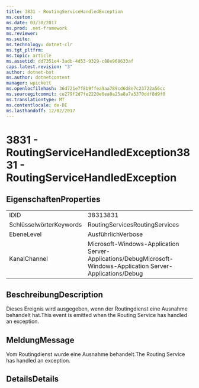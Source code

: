```yaml
---
title: 3831 - RoutingServiceHandledException
ms.custom: 
ms.date: 03/30/2017
ms.prod: .net-framework
ms.reviewer: 
ms.suite: 
ms.technology: dotnet-clr
ms.tgt_pltfrm: 
ms.topic: article
ms.assetid: dd7351e4-3adb-4d53-9329-c88e968633af
caps.latest.revision: "3"
author: dotnet-bot
ms.author: dotnetcontent
manager: wpickett
ms.openlocfilehash: 36d721e7f8b9ffea9aa789cd6d8e7c23722a56cc
ms.sourcegitcommit: ce279f2d7fe2220e6ea0a25a8a7a5370ddf8d9f0
ms.translationtype: MT
ms.contentlocale: de-DE
ms.lasthandoff: 12/02/2017
---
```

# <a name="3831---routingservicehandledexception"></a><span data-ttu-id="98d4f-102">3831 - RoutingServiceHandledException</span><span class="sxs-lookup"><span data-stu-id="98d4f-102">3831 - RoutingServiceHandledException</span></span>
## <a name="properties"></a><span data-ttu-id="98d4f-103">Eigenschaften</span><span class="sxs-lookup"><span data-stu-id="98d4f-103">Properties</span></span>  
  
|||  
|-|-|  
|<span data-ttu-id="98d4f-104">ID</span><span class="sxs-lookup"><span data-stu-id="98d4f-104">ID</span></span>|<span data-ttu-id="98d4f-105">3831</span><span class="sxs-lookup"><span data-stu-id="98d4f-105">3831</span></span>|  
|<span data-ttu-id="98d4f-106">Schlüsselwörter</span><span class="sxs-lookup"><span data-stu-id="98d4f-106">Keywords</span></span>|<span data-ttu-id="98d4f-107">RoutingServices</span><span class="sxs-lookup"><span data-stu-id="98d4f-107">RoutingServices</span></span>|  
|<span data-ttu-id="98d4f-108">Ebene</span><span class="sxs-lookup"><span data-stu-id="98d4f-108">Level</span></span>|<span data-ttu-id="98d4f-109">Ausführlich</span><span class="sxs-lookup"><span data-stu-id="98d4f-109">Verbose</span></span>|  
|<span data-ttu-id="98d4f-110">Kanal</span><span class="sxs-lookup"><span data-stu-id="98d4f-110">Channel</span></span>|<span data-ttu-id="98d4f-111">Microsoft-Windows-Application Server-Applications/Debug</span><span class="sxs-lookup"><span data-stu-id="98d4f-111">Microsoft-Windows-Application Server-Applications/Debug</span></span>|  
  
## <a name="description"></a><span data-ttu-id="98d4f-112">Beschreibung</span><span class="sxs-lookup"><span data-stu-id="98d4f-112">Description</span></span>  
 <span data-ttu-id="98d4f-113">Dieses Ereignis wird ausgegeben, wenn der Routingdienst eine Ausnahme behandelt hat.</span><span class="sxs-lookup"><span data-stu-id="98d4f-113">This event is emitted when the Routing Service has handled an exception.</span></span>  
  
## <a name="message"></a><span data-ttu-id="98d4f-114">Meldung</span><span class="sxs-lookup"><span data-stu-id="98d4f-114">Message</span></span>  
 <span data-ttu-id="98d4f-115">Vom Routingdienst wurde eine Ausnahme behandelt.</span><span class="sxs-lookup"><span data-stu-id="98d4f-115">The Routing Service has handled an exception.</span></span>  
  
## <a name="details"></a><span data-ttu-id="98d4f-116">Details</span><span class="sxs-lookup"><span data-stu-id="98d4f-116">Details</span></span>
